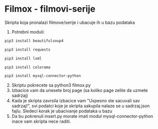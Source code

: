 # Filmox - filmovi-serije

Skripta koja pronalazi filmove/serije i ubacuje ih u bazu podataka

1. Potrebni moduli:

```bash
pip3 install beautifulsoup4
```
```bash
pip3 install requests
```
```bash
pip3 install lxml
```
```bash
pip3 install colorama
```
```bash
pip3 install mysql-connector-python
```
2. Skriptu pokrecete sa python3 filmox.py
3. Izbacice vam da unesete broj page (sa koliko page zelite da uzmete sadrzaj)
4. Kada je skripta zavrsila izbacice vam "Uspesno ste sacuvali sav sadrzaj!", svi podatci koje
je skripta sakupila nalaze se u sadrzaj.json fajlu. Sledeci korak je ubacivanje podataka u bazu
5. Da bu pokrenuli insert.py morate imati modul mysql-connector-python inace vam skripta nece raditi.

